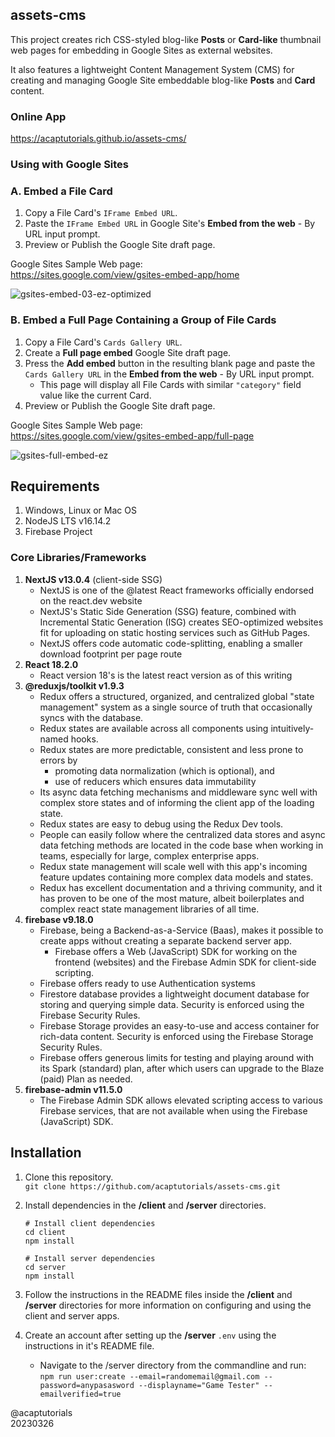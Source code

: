 ## assets-cms

This project creates rich CSS-styled blog-like **Posts** or **Card-like** thumbnail web pages for embedding in Google Sites as external websites.

It also features a lightweight Content Management System (CMS) for creating and managing Google Site embeddable blog-like **Posts** and **Card** content.

### Online App

https://acaptutorials.github.io/assets-cms/

### Using with Google Sites

### A. Embed a File Card

1. Copy a File Card's `IFrame Embed URL`.
2. Paste the `IFrame Embed URL` in Google Site's **Embed from the web** - By URL input prompt.
3. Preview or Publish the Google Site draft page.

Google Sites Sample Web page:<br>
https://sites.google.com/view/gsites-embed-app/home

![gsites-embed-03-ez-optimized](https://github.com/weaponsforge/climate-profile-full/assets/56998001/21c07402-904d-4e41-9988-9108c8c683cc)

### B. Embed a Full Page Containing a Group of File Cards

1. Copy a File Card's `Cards Gallery URL`.
2. Create a **Full page embed** Google Site draft page.
3. Press the **Add embed** button in the resulting blank page and paste the `Cards Gallery URL` in the **Embed from the web** - By URL input prompt.
   - This page will display all File Cards with similar `"category"` field value like the current Card.
4. Preview or Publish the Google Site draft page.

Google Sites Sample Web page:<br>
https://sites.google.com/view/gsites-embed-app/full-page

![gsites-full-embed-ez](https://github.com/weaponsforge/climate-profile-full/assets/56998001/dce2c297-3e3d-4073-a9f2-5f51a2590a91)

## Requirements

1. Windows, Linux or Mac OS
2. NodeJS LTS v16.14.2
3. Firebase Project

### Core Libraries/Frameworks

1. **NextJS v13.0.4** (client-side SSG)
   - NextJS is one of the @latest React frameworks officially endorsed on the react.dev website
   - NextJS's Static Side Generation (SSG) feature, combined with Incremental Static Generation (ISG) creates SEO-optimized websites fit for uploading on static hosting services such as GitHub Pages.
   - NextJS offers code automatic code-splitting, enabling a smaller download footprint per page route
2. **React 18.2.0**
   - React version 18's is the latest react version as of this writing
3. **@reduxjs/toolkit v1.9.3**
   - Redux offers a structured, organized, and centralized global "state management" system as a single source of truth that occasionally syncs with the database.
   - Redux states are available across all components using intuitively-named hooks.
   - Redux states are more predictable, consistent and less prone to errors by
     - promoting data normalization (which is optional), and
     - use of reducers which ensures data immutability
   - Its async data fetching mechanisms and middleware sync well with complex store states and of informing the client app of the loading state.
   - Redux states are easy to debug using the Redux Dev tools.
   - People can easily follow where the centralized data stores and async data fetching methods are located in the code base when working in teams, especially for large, complex enterprise apps.
   - Redux state management will scale well with this app's incoming feature updates containing more complex data models and states.
   - Redux has excellent documentation and a thriving community, and it has proven to be one of the most mature, albeit boilerplates and complex react state management libraries of all time.
4. **firebase v9.18.0**
   - Firebase, being a Backend-as-a-Service (Baas), makes it possible to create apps without creating a separate backend server app.
     - Firebase offers a Web (JavaScript) SDK for working on the frontend (websites) and the Firebase Admin SDK for client-side scripting.
   - Firebase offers ready to use Authentication systems
   - Firestore database provides a lightweight document database for storing and querying simple data. Security is enforced using the Firebase Security Rules.
   - Firebase Storage provides an easy-to-use and access container for rich-data content. Security is enforced using the Firebase Storage Security Rules.
   - Firebase offers generous limits for testing and playing around with its Spark (standard) plan, after which users can upgrade to the Blaze (paid) Plan as needed.
5. **firebase-admin v11.5.0**
   - The Firebase Admin SDK allows elevated scripting access to various Firebase services, that are not available when using the Firebase (JavaScript) SDK.

## Installation

1. Clone this repository.<br>
`git clone https://github.com/acaptutorials/assets-cms.git`

2. Install dependencies in the **/client** and **/server** directories.<br>
   ```
   # Install client dependencies
   cd client
   npm install

   # Install server dependencies
   cd server
   npm install
   ```

2. Follow the instructions in the README files inside the **/client** and **/server** directories for more information on configuring and using the client and server apps.

3. Create an account after setting up the **/server** `.env` using the instructions in it's README file.<br>
   - Navigate to the /server directory from the commandline and run:<br>
`npm run user:create --email=randomemail@gmail.com --password=anypasasword --displayname="Game Tester" --emailverified=true`

@acaptutorials<br>
20230326

